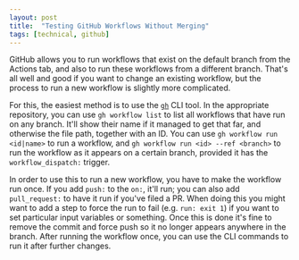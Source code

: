 ```yaml
---
layout: post
title:  "Testing GitHub Workflows Without Merging"
tags: [technical, github]
---
```


GitHub allows you to run workflows that exist on the default branch from the Actions tab, and also to run these workflows from a different branch. That's all well and good if you want to change an existing workflow, but the process to run a new workflow is slightly more complicated.

For this, the easiest method is to use the [`gh`](https://cli.github.com/) CLI tool. In the appropriate repository, you can use `gh workflow list` to list all workflows that have run on any branch. It'll show their name if it managed to get that far, and otherwise the file path, together with an ID. You can use `gh workflow run <id|name>` to run a workflow, and `gh workflow run <id> --ref <branch>` to run the workflow as it appears on a certain branch, provided it has the `workflow_dispatch:` trigger.

In order to use this to run a new workflow, you have to make the workflow run once. If you add `push:` to the `on:`, it'll run; you can also add `pull_request:` to have it run if you've filed a PR. When doing this you might want to add a step to force the run to fail (e.g. `run: exit 1`) if you want to set particular input variables or something. Once this is done it's fine to remove the commit and force push so it no longer appears anywhere in the branch. After running the workflow once, you can use the CLI commands to run it after further changes.
